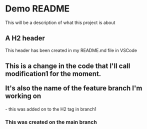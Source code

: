 # Demo README

This will be a description of what this project is about

## A H2 header

This header has been created in my README.md file in VSCode

<H2>This is a change in the code that I'll call modification1 for the moment.

It's also the name of the feature branch I'm working on</H2> - this was added on to the H2 tag in branch1

<H3>This was created on the main branch</H3>
